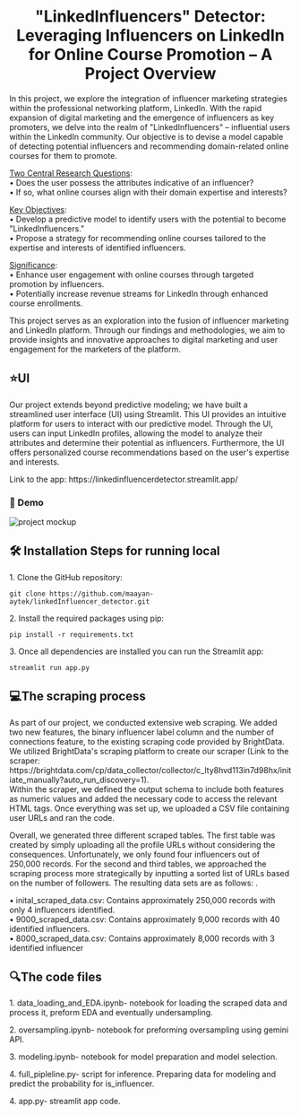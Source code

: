<h1 align="center" id="title">"LinkedInfluencers" Detector: Leveraging Influencers on LinkedIn for Online Course Promotion – A Project Overview</h1>

<p id="description">In this project, we explore the integration of influencer marketing strategies within the professional networking platform, LinkedIn. With the rapid expansion of digital marketing and the emergence of influencers as key promoters, we delve into the realm of "LinkedInfluencers" – influential users within the LinkedIn community. Our objective is to devise a model capable of detecting potential influencers and recommending domain-related online courses for them to promote.</p>

<ins>Two Central Research Questions</ins>:<br>
•	Does the user possess the attributes indicative of an influencer?<br>
•	If so, what online courses align with their domain expertise and interests?<br>

<ins>Key Objectives</ins>:<br>
•	Develop a predictive model to identify users with the potential to become "LinkedInfluencers."<br>
•	Propose a strategy for recommending online courses tailored to the expertise and interests of identified influencers.<br>

<ins>Significance</ins>:<br>
•	Enhance user engagement with online courses through targeted promotion by influencers.<br>
•	Potentially increase revenue streams for LinkedIn through enhanced course enrollments.<br>

This project serves as an exploration into the fusion of influencer marketing and LinkedIn platform. Through our findings and methodologies, we aim to provide insights and innovative approaches to digital marketing and user engagement for the marketers of the platform.

<h2>⭐UI</h2>
<p id="description">Our project extends beyond predictive modeling; we have built a streamlined user interface (UI) using Streamlit. This UI provides an intuitive platform for users to interact with our predictive model. Through the UI, users can input LinkedIn profiles, allowing the model to analyze their attributes and determine their potential as influencers. Furthermore, the UI offers personalized course recommendations based on the user's expertise and interests.</p>
Link to the app: https://linkedinfluencerdetector.streamlit.app/
<h3>🚀 Demo</h3>

![project mockup](https://github.com/maayan-aytek/linkedInfluencer_detector/assets/81248290/6bb08045-b492-4acd-99ea-955de5c8c3af)
<h2>🛠️ Installation Steps for running local</h2>

<p>1. Clone the GitHub repository:</p>

```
git clone https://github.com/maayan-aytek/linkedInfluencer_detector.git
```

<p>2. Install the required packages using pip:</p>

```
pip install -r requirements.txt
```

<p>3. Once all dependencies are installed you can run the Streamlit app:</p>

```
streamlit run app.py
```
<h2>💻The scraping process</h2>
<p id="description">As part of our project, we conducted extensive web scraping. We added two new features, the binary influencer label column and the number of connections feature, to the existing scraping code provided by BrightData. We utilized BrightData's scraping platform to create our scraper (Link to the scraper: https://brightdata.com/cp/data_collector/collector/c_lty8hvd113in7d98hx/initiate_manually?auto_run_discovery=1).<br>Within the scraper, we defined the output schema to include both features as numeric values and added the necessary code to access the relevant HTML tags. Once everything was set up, we uploaded a CSV file containing user URLs and ran the code.</p>
<p id="description">Overall, we generated three different scraped tables. The first table was created by simply uploading all the profile URLs without considering the consequences. Unfortunately, we only found four influencers out of 250,000 records. For the second and third tables, we approached the scraping process more strategically by inputting a sorted list of URLs based on the number of followers. The resulting data sets are as follows: .</p>

•	inital_scraped_data.csv: Contains approximately 250,000 records with only 4 influencers identified.<br>
•	9000_scraped_data.csv: Contains approximately 9,000 records with 40 identified influencers.<br>
•	8000_scraped_data.csv: Contains approximately 8,000 records with 3 identified influencer<br>

<h2>🔍The code files</h2>
<p>1. data_loading_and_EDA.ipynb- notebook for loading the scraped data and process it, preform EDA and eventually undersampling.</p> 
<p>2. oversampling.ipynb- notebook for preforming oversampling using gemini API.</p> 
<p>3. modeling.ipynb- notebook for model preparation and model selection.</p> 
<p>4. full_pipleline.py- script for inference. Preparing data for modeling and predict the probability for is_influencer.</p>
<p>4. app.py- streamlit app code.</p>

